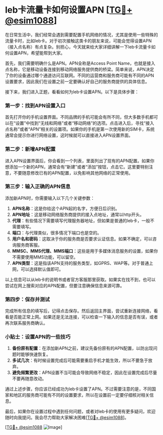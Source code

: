 # leb卡流量卡如何设置APN [[TG💪+ @esim1088](https://t.me/s/esim1088)]

在日常生活中，我们经常会遇到需要配置手机网络的情况，尤其是使用一些特殊的流量卡时，比如leb卡。对于初次接触这类卡的朋友来说，可能会觉得设置APN（接入点名称）有点复杂。别担心，今天就来给大家详细讲解一下leb卡流量卡如何设置APN，希望能帮到大家。

首先，我们需要明确什么是APN。APN全称是Access Point Name，也就是接入点名称，它是移动设备连接到移动网络服务提供商的桥梁。简单来说，APN决定了你的设备通过哪个通道访问互联网。不同的运营商和服务商可能有不同的APN设置要求，因此我们在设置之前一定要确认好自己的服务商提供的具体信息。

接下来，我们进入正题，看看如何为leb卡设置APN。以下是具体步骤：

### 第一步：找到APN设置入口

首先打开你的手机设置界面。不同品牌的手机可能会有所不同，但大多数手机都可以在“设置”中找到“无线和网络”或者“移动网络”的选项。点击进入后，寻找“接入点名称”或者“APN”相关的设置项。如果你的手机是第一次使用新的SIM卡，系统通常会提示你进行网络设置，这时候就可以直接进入APN设置界面。

### 第二步：新增APN配置

进入APN设置界面后，你会看到一个列表，里面列出了现有的APN配置。如果你想添加一个新的APN，通常会有“新建”或者“添加”按钮，点击它。这里要特别注意，不要随意修改已有的APN配置，以免影响其他网络的正常使用。

### 第三步：输入正确的APN信息

添加新APN时，你需要输入以下几个关键参数：

1. **APN名称**：这是你给这个APN起的名字，方便日后识别。
2. **APN地址**：这是移动网络服务商提供的接入点地址，通常以http开头。
3. **代理**：有些情况下需要填写代理服务器地址，但如果是普通的leb卡，一般不需要填写。
4. **端口**：与代理类似，很多情况下端口也是空的。
5. **用户名和密码**：这取决于你的服务商是否要求认证信息。如果不确定，可以咨询服务商客服。
6. **MMSC、MMS代理、MMS端口**：这些是用于多媒体消息服务的设置，如果你不需要使用MMS功能，可以留空。
7. **APN类型**：这是指该APN支持的服务类型，如GPRS、WAP等。对于普通上网，可以选择默认值即可。

以上信息可以从leb卡的说明书或者官方客服那里获取。如果实在找不到，也可以尝试在网上搜索对应的APN配置，但要注意确保信息来源可靠。

### 第四步：保存并测试

完成所有信息的填写后，记得点击保存。然后返回主界面，尝试重新连接网络，看看是否能正常上网。如果还是无法连接，可以检查一下输入的信息是否有误，或者再次联系服务商确认。

### 小贴士：设置APN的一些技巧

1. **备份原有配置**：在添加新APN之前，建议先备份原有的APN配置，以防出现问题时能够快速恢复。
2. **多试几次**：有时候设置完成后可能需要重启手机才能生效，所以不要急于放弃。
3. **避免频繁更改**：APN设置不当可能会导致网络不稳定，因此在设置完成后尽量不要再随意改动。

通过上述步骤，你应该已经成功为leb卡设置了APN。不过需要注意的是，不同国家和地区的服务商可能有不同的设置要求，所以在设置前一定要仔细核对相关信息。

最后，如果你在设置过程中遇到任何问题，或者对leb卡的使用有更多疑问，欢迎随时向我提问。我会尽力帮助大家解决困难[[TG💪+ @esim1088](https://t.me/s/esim1088)]。

[[TG💪+ @esim1088](https://t.me/s/esim1088) ![Image](https://i.postimg.cc/4NQfJmqS/Snipaste-2025-05-13-00-14-12.png)]